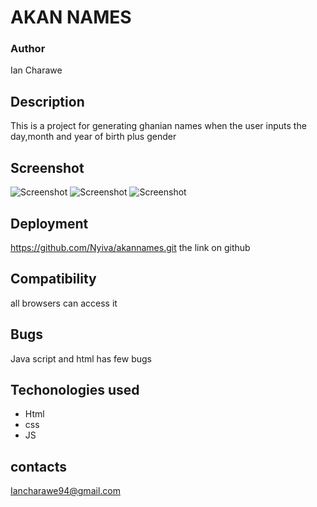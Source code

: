# AKAN NAMES

### Author 
Ian Charawe

## Description
This is a project for generating ghanian names when the user inputs the day,month and year of birth plus gender
## Screenshot
![Screenshot](akan.PNG)
![Screenshot](Capture.PNG)
![Screenshot](screenshot.PNG)
## Deployment
https://github.com/Nyiva/akannames.git the link on github
## Compatibility
all browsers  can access it 
## Bugs
Java script and html has few bugs
## Techonologies used
- Html
- css 
- JS
## contacts
 Iancharawe94@gmail.com
